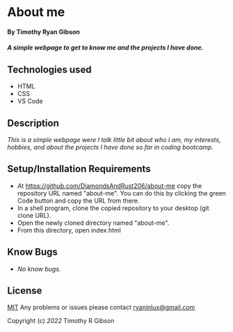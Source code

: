 # **About me**

#### By Timothy Ryan Gibson
#### _A simple webpage to get to know me and the projects I have done._

## Technologies used

* HTML
* CSS
* VS Code

## Description

_This is a simple webpage were I talk little bit about who I am, my interests, hobbies, and about the projects I have done so far in coding bootcamp._

## Setup/Installation Requirements

* At https://github.com/DiamondsAndRust206/about-me copy the repository URL named "about-me". You can do this by clicking the green Code button and copy the URL from there.
* In a shell program, clone the copied repository to your desktop (git clone URL).
* Open the newly cloned directory named "about-me".
* From this directory, open index.html

## Know Bugs

* _No know bugs._

## License

[MIT](https://opensource.org/licenses/MIT)
Any problems or issues please contact ryaninlux@gmail.com

Copyright (c) _2022_ Timothy R Gibson